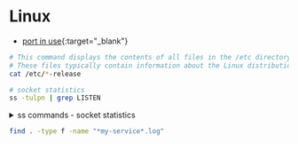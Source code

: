 # Linux

- [port in use](https://www.cyberciti.biz/faq/unix-linux-check-if-port-is-in-use-command/){:target="_blank"}

```sh
# This command displays the contents of all files in the /etc directory that end with '-release'.
# These files typically contain information about the Linux distribution and version.
cat /etc/*-release
```

```sh
# socket statistics
ss -tulpn | grep LISTEN
```

<details>
<summary>ss commands - socket statistics</summary>

The ss command in Linux is used to display socket statistics.  
It provides detailed information about network connections and sockets, including TCP, UDP, and Unix domain sockets.  
It's a modern replacement for the netstat command and offers more features and performance.  

Here's a breakdown of common ss commands and their uses:

## Basic Usage:
```sh
ss: Displays all established socket connections.
ss -l: Lists all listening sockets (sockets waiting for incoming connections).
ss -a: Displays both listening and non-listening sockets.
ss -t: Displays all TCP sockets.
ss -u: Displays all UDP sockets.
ss -x: Displays all Unix domain sockets.
ss -s: Displays summary statistics about socket usage. 
ss -p: Show the process using the socket.
ss -n: Show numerical addresses instead of resolving hostnames.
```

## Filtering:
```sh
ss -o state established 'dport = :22': Displays all established TCP connections to port 22 (SSH).
ss -o state fin-wait-1 '( sport = :http or sport = :https )' dst 193.233.7/24: Lists all TCP sockets in FIN-WAIT-1 state connected to the network 193.233.7/24 for HTTP and HTTPS.
ss sport = :80: Displays sockets with a source port of 80 (typically HTTP).
ss dport = :443: Displays sockets with a destination port of 443 (typically HTTPS).
ss -6: Displays IPv6 sockets in addition to IPv4.
ss -4: Displays IPv4 sockets (this is the default if -6 is not specified).
```

## Advanced Options:
```sh
ss -o: Displays timer information related to sockets, such as retransmission and keepalive values.
ss -m: Displays socket memory usage.
ss -i: Displays internal TCP information.
ss -p: Displays the processes using the sockets. 
Other Useful Examples:
ss -tuln: Lists all listening TCP and UDP ports numerically. 
ss -a -Z: Displays all TCP sockets with SELinux security contexts. 
ss -x src /tmp/.X11-unix/*: Finds all local processes connected to the X server. 
```

## Installation:
The ss command is usually pre-installed on most Linux distributions. If it's not, you can install it via iproute or iproute2 packages (e.g., sudo apt install iproute2 on Debian/Ubuntu systems). 

</details>

```sh
find . -type f -name "*my-service*.log"
```